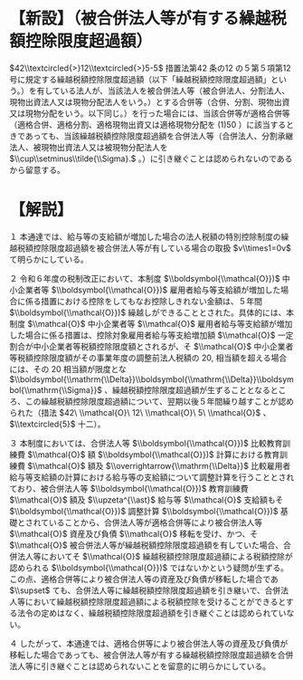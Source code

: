 # 【新設】（被合併法人等が有する繰越税額控除限度超過額）

$42\\textcircled{>}12\\textcircled{>}5-5$ 措置法第42 条の12 の５第５項第12 号に規定する繰越税額控除限度超過額（以下「繰越税額控除限度超過額」という。）を有している法人が、当該法人を被合併法人等（被合併法人、分割法人、現物出資法人又は現物分配法人をいう。）とする合併等（合併、分割、現物出資又は現物分配をいう。以下同じ。）を行った場合には、当該合併等が適格合併等（適格合併、適格分割、適格現物出資又は適格現物分配を $(1)50$ ）に該当するときであっても、当該繰越税額控除限度超過額を合併法人等（合併法人、分割承継法人、被現物出資法人又は被現物分配法人を $\\cup\\setminus\\tilde{\\Sigma}.$ 。）に引き継ぐことは認められないのであるから留意する。

# 【解説】

１ 本通達では、給与等の支給額が増加した場合の法人税額の特別控除制度の繰越税額控除限度超過額を被合併法人等が有している場合の取扱 $v\\times1=0v$ て明らかにしている。

２ 令和６年度の税制改正において、本制度 $\\boldsymbol{\\mathcal{O}})$ 中小企業者等 $\\boldsymbol{\\mathcal{O}})$ 雇用者給与等支給額が増加した場合に係る措置における控除をしてもなお控除しきれない金額は、５年間 $\\boldsymbol{\\mathcal{O}})$ 繰越しができることとされた。具体的には、本制度 $\\mathcal{O}$ 中小企業者等 $\\mathcal{O}$ 雇用者給与等支給額が増加した場合に係る措置は、控除対象雇用者給与等支給増加額 $\\mathcal{O}$ 一定割合が中小企業者等税額控除限度額とされるが、そ $\\mathcal{O}$ 中小企業者等税額控除限度額がその事業年度の調整前法人税額の $20,%$ 相当額を超える場合には、その $20%$ 相当額が限度とな $\\boldsymbol{\\mathrm{\\Delta}}\\boldsymbol{\\mathrm{\\Delta}}\\boldsymbol{\\mathrm{\\Sigma}}$ 、繰越税額控除限度超過額が生ずることとなるところ、この繰越税額控除限度超過額について、翌期以後５年間繰り越すことが認められた（措法 $42\ \\mathcal{O}\ 12\ \\mathcal{O}\ 5\ \\mathcal{O}$ 、 $\\textcircled{5}$ 十二）。

３ 本制度においては、合併法人等 $\\boldsymbol{\\mathcal{O}})$ 比較教育訓練費 $\\mathcal{O}$ 額 $\\boldsymbol{\\mathcal{O}})$ 計算における教育訓練費 $\\mathcal{O}$ 額及 $\\overrightarrow{\\mathrm{\\Delta}}$ 比較雇用者給与等支給額の計算における給与等の支給額について調整計算を行うこととされており、被合併法人等 $\\boldsymbol{\\mathcal{O}})$ 教育訓練費 $\\mathcal{O}$ 額及 $\\upzeta^{\\ast}$ 給与等 $\\mathcal{O}$ 支給額もそ $\\boldsymbol{\\mathcal{O}})$ 調整計算 $\\boldsymbol{\\mathcal{O}})$ 基礎とされていることから、合併法人等が適格合併等により被合併法人等 $\\mathcal{O}$ 資産及び負債 $\\mathcal{O}$ 移転を受け、かつ、そ $\\mathcal{O}$ 被合併法人等が繰越税額控除限度超過額を有していた場合、合併法人等においてそ $\\mathcal{O}$ 繰越税額控除限度超過額による税額控除が認められる $\\boldsymbol{\\mathcal{O}})$ ではないかという疑問が生ずる。この点、適格合併等により被合併法人等の資産及び負債が移転した場合であ $\\supset$ ても、合併法人等に繰越税額控除限度超過額を引き継いで、合併法人等において繰越税額控除限度超過額による税額控除を受けることができるとする法令の定めはなく、繰越税額控除限度超過額を引き継ぐことは認められていない。

４ したがって、本通達では、適格合併等により被合併法人等の資産及び負債が移転した場合であっても、被合併法人等が有する繰越税額控除限度超過額を合併法人等に引き継ぐことは認められないことを留意的に明らかにしている。